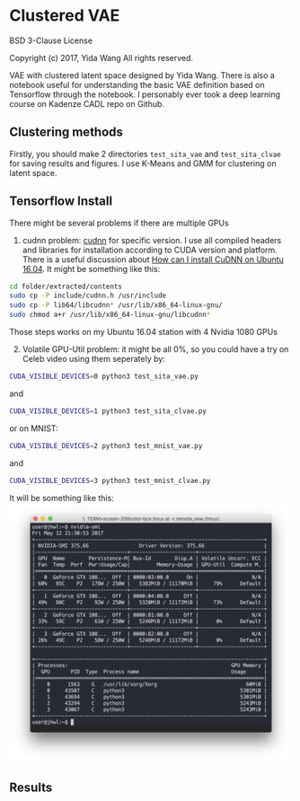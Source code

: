 # Clustered VAE
<p class="lead">BSD 3-Clause License

Copyright (c) 2017, Yida Wang
All rights reserved.
</p>

VAE with clustered latent space designed by Yida Wang.
There is also a notebook useful for understanding the basic VAE definition based on Tensorflow through the notebook. I personably ever took a deep learning course on Kadenze CADL repo on Github.

## Clustering methods

Firstly, you should make 2 directories ```test_sita_vae``` and ```test_sita_clvae``` for saving results and figures. I use K-Means and GMM for clustering on latent space.

## Tensorflow Install

There might be several problems if there are multiple GPUs

1. cudnn problem: [cudnn](https://developer.nvidia.com/rdp/cudnn-download) for specific version. I use all compiled headers and libraries for installation according to CUDA version and platform. There is a useful discussion about [How can I install CuDNN on Ubuntu 16.04](https://askubuntu.com/questions/767269/how-can-i-install-cudnn-on-ubuntu-16-04).
It might be something like this:
```sh
cd folder/extracted/contents
sudo cp -P include/cudnn.h /usr/include
sudo cp -P lib64/libcudnn* /usr/lib/x86_64-linux-gnu/
sudo chmod a+r /usr/lib/x86_64-linux-gnu/libcudnn*
```
Those steps works on my Ubuntu 16.04 station with 4 Nvidia 1080 GPUs

2. Volatile GPU-Util problem: it might be all 0%, so you could have a try on Celeb video using them seperately by:
```sh
CUDA_VISIBLE_DEVICES=0 python3 test_sita_vae.py
```
and
```sh
CUDA_VISIBLE_DEVICES=1 python3 test_sita_clvae.py
```
or on MNIST:
```sh
CUDA_VISIBLE_DEVICES=2 python3 test_mnist_vae.py
```
and
```sh
CUDA_VISIBLE_DEVICES=3 python3 test_mnist_clvae.py
```
It will be something like this:
![](readme_images/GPU_utilization.png)

## Results
